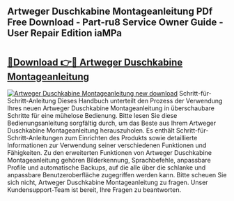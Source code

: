 ## Artweger Duschkabine Montageanleitung PDf Free Download - Part-ru8 Service Owner Guide - User Repair Edition iaMPa

# <h2><a href="http://df7w5zt.blite.top/?on=Artweger+Duschkabine+Montageanleitung">🔗Download 👉🔴 Artweger Duschkabine Montageanleitung</a></h2>

[![Artweger Duschkabine Montageanleitung new download](https://i.imgur.com/lujVjoI.png)](http://df7w5zt.blite.top/?on=Artweger+Duschkabine+Montageanleitung)
Schritt-für-Schritt-Anleitung Dieses Handbuch unterteilt den Prozess der Verwendung Ihres neuen Artweger Duschkabine Montageanleitung in überschaubare Schritte für eine mühelose Bedienung. Bitte lesen Sie diese Bedienungsanleitung sorgfältig durch, um das Beste aus Ihrem Artweger Duschkabine Montageanleitung herauszuholen. Es enthält Schritt-für-Schritt-Anleitungen zum Einrichten des Produkts sowie detaillierte Informationen zur Verwendung seiner verschiedenen Funktionen und Fähigkeiten. Zu den erweiterten Funktionen von Artweger Duschkabine Montageanleitung gehören Bilderkennung, Sprachbefehle, anpassbare Profile und automatische Backups, auf die alle über die schlanke und anpassbare Benutzeroberfläche zugegriffen werden kann. Bitte scheuen Sie sich nicht, Artweger Duschkabine Montageanleitung zu fragen. Unser Kundensupport-Team ist bereit, Ihre Fragen zu beantworten.
